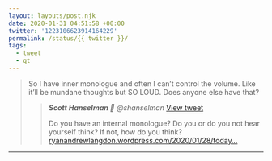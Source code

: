```yaml
---
layout: layouts/post.njk
date: 2020-01-31 04:51:58 +00:00
twitter: '1223106623914164229'
permalink: /status/{{ twitter }}/
tags: 
  - tweet
  - qt
---
```


> So I have inner monologue and often I can’t control the volume. Like it’ll be mundane thoughts but SO LOUD. Does anyone else have that? 
> 
> > <cite>**Scott Hanselman 🌮** @shanselman</cite> [View tweet](https://twitter.com/shanselman/status/1223084209792638976)
> > 
> > Do you have an internal monologue? Do you or do you not hear yourself think? If not, how do you think? [ryanandrewlangdon.wordpress.com/2020/01/28/today…](https://ryanandrewlangdon.wordpress.com/2020/01/28/today-i-learned-that-not-everyone-has-an-internal-monologue-and-it-has-ruined-my-day/)

---
